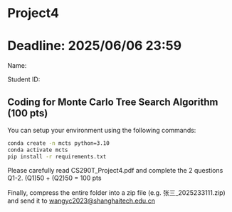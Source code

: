 # Project4 
# Deadline: 2025/06/06  23:59

Name: 

Student ID: 


## Coding for Monte Carlo Tree Search Algorithm (100 pts)

You can setup your environment using the following commands:
```bash
conda create -n mcts python=3.10
conda activate mcts
pip install -r requirements.txt
```

Please carefully read CS290T_Project4.pdf and complete the 2 questions Q1-2. 
(Q1)50 + (Q2)50 = 100 pts

Finally, compress the entire folder into a zip file (e.g. 张三_2025233111.zip) and send it to wangyc2023@shanghaitech.edu.cn